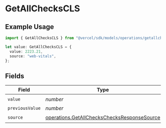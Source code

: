 # GetAllChecksCLS

## Example Usage

```typescript
import { GetAllChecksCLS } from "@vercel/sdk/models/operations/getallchecks.js";

let value: GetAllChecksCLS = {
  value: 2223.21,
  source: "web-vitals",
};
```

## Fields

| Field                                                                                                      | Type                                                                                                       | Required                                                                                                   | Description                                                                                                |
| ---------------------------------------------------------------------------------------------------------- | ---------------------------------------------------------------------------------------------------------- | ---------------------------------------------------------------------------------------------------------- | ---------------------------------------------------------------------------------------------------------- |
| `value`                                                                                                    | *number*                                                                                                   | :heavy_check_mark:                                                                                         | N/A                                                                                                        |
| `previousValue`                                                                                            | *number*                                                                                                   | :heavy_minus_sign:                                                                                         | N/A                                                                                                        |
| `source`                                                                                                   | [operations.GetAllChecksChecksResponseSource](../../models/operations/getallcheckschecksresponsesource.md) | :heavy_check_mark:                                                                                         | N/A                                                                                                        |